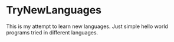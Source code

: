 # TryNewLanguages
This is my attempt to learn new languages. Just simple hello world programs tried in different languages.
